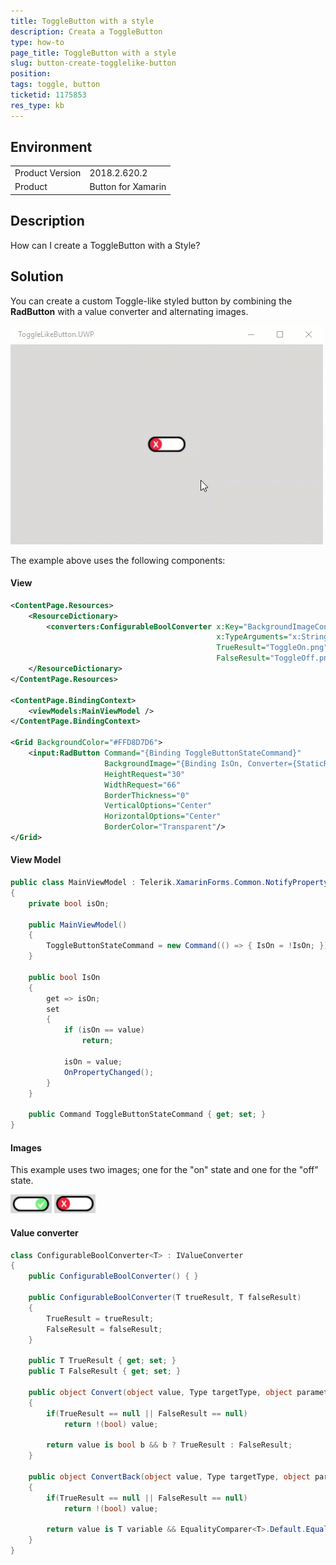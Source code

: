 ```yaml
---
title: ToggleButton with a style
description: Creata a ToggleButton
type: how-to
page_title: ToggleButton with a style
slug: button-create-togglelike-button
position: 
tags: toggle, button
ticketid: 1175853
res_type: kb
---
```


## Environment
<table>
	<tr>
		<td>Product Version</td>
		<td>2018.2.620.2</td>
	</tr>
	<tr>
		<td>Product</td>
		<td>Button for Xamarin</td>
	</tr>
</table>


## Description
How can I create a ToggleButton with a Style?

## Solution

You can create a custom Toggle-like styled button by combining the **RadButton** with a value converter and alternating images.

![Toggle-like Button Example](images/button-howto-toggle-result.gif)

The example above uses the following components:

#### View

```xml
<ContentPage.Resources>
    <ResourceDictionary>
        <converters:ConfigurableBoolConverter x:Key="BackgroundImageConverter"
                                              x:TypeArguments="x:String"
                                              TrueResult="ToggleOn.png"
                                              FalseResult="ToggleOff.png"/>
    </ResourceDictionary>
</ContentPage.Resources>

<ContentPage.BindingContext>
    <viewModels:MainViewModel />
</ContentPage.BindingContext>

<Grid BackgroundColor="#FFD8D7D6">
    <input:RadButton Command="{Binding ToggleButtonStateCommand}" 
                     BackgroundImage="{Binding IsOn, Converter={StaticResource BackgroundImageConverter}}" 
                     HeightRequest="30"
                     WidthRequest="66"
                     BorderThickness="0"
                     VerticalOptions="Center"
                     HorizontalOptions="Center"
                     BorderColor="Transparent"/>
</Grid>
```
#### View Model

```C#
public class MainViewModel : Telerik.XamarinForms.Common.NotifyPropertyChangedBase
{
    private bool isOn;

    public MainViewModel()
    {
        ToggleButtonStateCommand = new Command(() => { IsOn = !IsOn; });
    }

    public bool IsOn
    {
        get => isOn;
        set
        {
            if (isOn == value)
                return;

            isOn = value;
            OnPropertyChanged();
        }
    }

    public Command ToggleButtonStateCommand { get; set; }
}
```

#### Images

This example uses two images; one for the "on" state and one for the "off" state.

![Button Key Features Example](images/button-howto-togglebutton-on.png)
![Button Key Features Example](images/button-howto-togglebutton-off.png)


#### Value converter


```C#
class ConfigurableBoolConverter<T> : IValueConverter
{
    public ConfigurableBoolConverter() { }

    public ConfigurableBoolConverter(T trueResult, T falseResult)
    {
        TrueResult = trueResult;
        FalseResult = falseResult;
    }

    public T TrueResult { get; set; }
    public T FalseResult { get; set; }

    public object Convert(object value, Type targetType, object parameter, CultureInfo culture)
    {
        if(TrueResult == null || FalseResult == null)
            return !(bool) value;

        return value is bool b && b ? TrueResult : FalseResult;
    }

    public object ConvertBack(object value, Type targetType, object parameter, CultureInfo culture)
    {
        if(TrueResult == null || FalseResult == null)
            return !(bool) value;

        return value is T variable && EqualityComparer<T>.Default.Equals(variable, TrueResult);
    }
}
```
